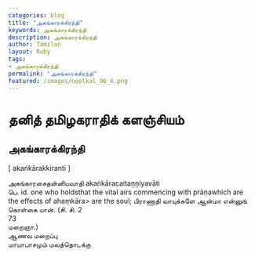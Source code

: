 ```yaml
---  
categories: blog  
title: "அகங்காரக்கிரந்தி"
keywords: அகங்காரக்கிரந்தி  
description: அகங்காரக்கிரந்தி
author: Tamilan  
layout: Ruby  
tags:     
- அகங்காரக்கிரந்தி
permalink: "அகங்காரக்கிரந்தி"  
featured: /images/noolkal_96_6.png  
--- 
```

# தனித் தமிழகராதிக் களஞ்சியம்
## அகங்காரக்கிரந்தி

[ akaṅkārakkiranti ]  
  
அகங்காரசைதன்னியவாதி akaṅkāracaitaṉṉiyavāti  
பெ. id. one who holdsthat the vital airs commencing with prāṇawhich are the effects of ahaṃkāra> are the soul; பிராணாதி வாயுக்களே ஆன்மா என்னுங் கொள்கை யான். (சி. சி. 2  
73  
மறைஞா.)  
ஆணவ மறைப்பு  
மாயாபாசமும் மலத்தொடக்கு